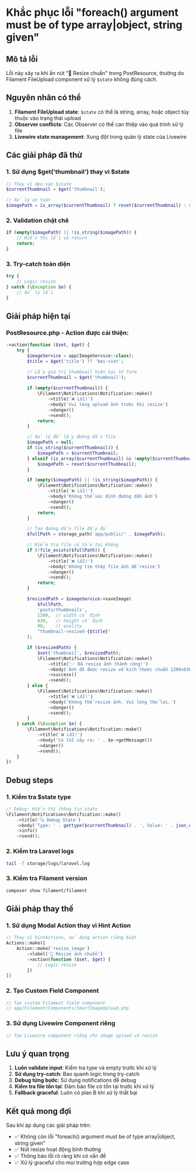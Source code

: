 # Khắc phục lỗi "foreach() argument must be of type array|object, string given"

## Mô tả lỗi

Lỗi này xảy ra khi ấn nút "📐 Resize chuẩn" trong PostResource, thường do Filament FileUpload component xử lý `$state` không đúng cách.

## Nguyên nhân có thể

1. **Filament FileUpload state**: `$state` có thể là string, array, hoặc object tùy thuộc vào trạng thái upload
2. **Observer conflicts**: Các Observer có thể can thiệp vào quá trình xử lý file
3. **Livewire state management**: Xung đột trong quản lý state của Livewire

## Các giải pháp đã thử

### 1. Sử dụng $get('thumbnail') thay vì $state
```php
// Thay vì dựa vào $state
$currentThumbnail = $get('thumbnail');

// Xử lý an toàn
$imagePath = is_array($currentThumbnail) ? reset($currentThumbnail) : $currentThumbnail;
```

### 2. Validation chặt chẽ
```php
if (empty($imagePath) || !is_string($imagePath)) {
    // Hiển thị lỗi và return
    return;
}
```

### 3. Try-catch toàn diện
```php
try {
    // Logic resize
} catch (\Exception $e) {
    // Xử lý lỗi
}
```

## Giải pháp hiện tại

### PostResource.php - Action được cải thiện:

```php
->action(function ($set, $get) {
    try {
        $imageService = app(ImageService::class);
        $title = $get('title') ?? 'bai-viet';

        // Lấy giá trị thumbnail hiện tại từ form
        $currentThumbnail = $get('thumbnail');
        
        if (empty($currentThumbnail)) {
            \Filament\Notifications\Notification::make()
                ->title('❌ Lỗi!')
                ->body('Vui lòng upload ảnh trước khi resize')
                ->danger()
                ->send();
            return;
        }

        // Xử lý để lấy đường dẫn file
        $imagePath = null;
        if (is_string($currentThumbnail)) {
            $imagePath = $currentThumbnail;
        } elseif (is_array($currentThumbnail) && !empty($currentThumbnail)) {
            $imagePath = reset($currentThumbnail);
        }

        if (empty($imagePath) || !is_string($imagePath)) {
            \Filament\Notifications\Notification::make()
                ->title('❌ Lỗi!')
                ->body('Không thể xác định đường dẫn ảnh')
                ->danger()
                ->send();
            return;
        }

        // Tạo đường dẫn file đầy đủ
        $fullPath = storage_path('app/public/' . $imagePath);

        // Kiểm tra file có tồn tại không
        if (!file_exists($fullPath)) {
            \Filament\Notifications\Notification::make()
                ->title('❌ Lỗi!')
                ->body('Không tìm thấy file ảnh để resize')
                ->danger()
                ->send();
            return;
        }

        $resizedPath = $imageService->saveImage(
            $fullPath,
            'posts/thumbnails',
            1200,  // width cố định
            630,   // height cố định
            90,    // quality
            "thumbnail-resized-{$title}"
        );

        if ($resizedPath) {
            $set('thumbnail', $resizedPath);
            \Filament\Notifications\Notification::make()
                ->title('✅ Đã resize ảnh thành công!')
                ->body('Ảnh đã được resize về kích thước chuẩn 1200x630px')
                ->success()
                ->send();
        } else {
            \Filament\Notifications\Notification::make()
                ->title('❌ Lỗi!')
                ->body('Không thể resize ảnh. Vui lòng thử lại.')
                ->danger()
                ->send();
        }
    } catch (\Exception $e) {
        \Filament\Notifications\Notification::make()
            ->title('❌ Lỗi!')
            ->body('Có lỗi xảy ra: ' . $e->getMessage())
            ->danger()
            ->send();
    }
})
```

## Debug steps

### 1. Kiểm tra $state type
```php
// Debug: Hiển thị thông tin state
\Filament\Notifications\Notification::make()
    ->title('🔍 Debug State')
    ->body('Type: ' . gettype($currentThumbnail) . ', Value: ' . json_encode($currentThumbnail))
    ->info()
    ->send();
```

### 2. Kiểm tra Laravel logs
```bash
tail -f storage/logs/laravel.log
```

### 3. Kiểm tra Filament version
```bash
composer show filament/filament
```

## Giải pháp thay thế

### 1. Sử dụng Modal Action thay vì Hint Action
```php
// Thay vì hintActions, sử dụng action riêng biệt
Actions::make([
    Action::make('resize_image')
        ->label('📐 Resize ảnh chuẩn')
        ->action(function ($set, $get) {
            // Logic resize
        })
])
```

### 2. Tạo Custom Field Component
```php
// Tạo custom Filament field component
// app/Filament/Components/SmartImageUpload.php
```

### 3. Sử dụng Livewire Component riêng
```php
// Tạo Livewire component riêng cho image upload và resize
```

## Lưu ý quan trọng

1. **Luôn validate input**: Kiểm tra type và empty trước khi xử lý
2. **Sử dụng try-catch**: Bao quanh logic trong try-catch
3. **Debug từng bước**: Sử dụng notifications để debug
4. **Kiểm tra file tồn tại**: Đảm bảo file có tồn tại trước khi xử lý
5. **Fallback graceful**: Luôn có plan B khi xử lý thất bại

## Kết quả mong đợi

Sau khi áp dụng các giải pháp trên:
- ✅ Không còn lỗi "foreach() argument must be of type array|object, string given"
- ✅ Nút resize hoạt động bình thường
- ✅ Thông báo lỗi rõ ràng khi có vấn đề
- ✅ Xử lý graceful cho mọi trường hợp edge case
